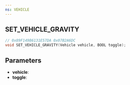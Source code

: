 ```yaml
---
ns: VEHICLE
---
```

## SET_VEHICLE_GRAVITY

```c
// 0x89F149B6131E57DA 0x07B2A6DC
void SET_VEHICLE_GRAVITY(Vehicle vehicle, BOOL toggle);
```


## Parameters
* **vehicle**: 
* **toggle**: 

